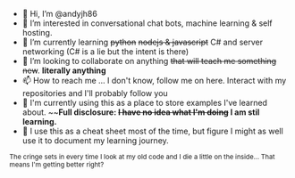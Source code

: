- 👋 Hi, I’m @andyjh86
- 👀 I’m interested in conversational chat bots, machine learning & self hosting. 
- 🌱 I’m currently learning ~~python~~ ~~nodejs & javascript~~ C# and server networking (C# is a lie but the intent is there)
- 💞️ I’m looking to collaborate on anything ~~that will teach me something new~~. **literally anything**
- 📫 How to reach me ... I don't know, follow me on here. Interact with my repositories and I'll probably follow you
- 💾 I'm currently using this as a place to store examples I've learned about. ~~**Full disclosure: ~~I have no idea what I'm doing~~ I am stil learning.**
- 📝 I use this as a cheat sheet most of the time, but figure I might as well use it to document my learning journey.

<sub>The cringe sets in every time I look at my old code and I die a little on the inside... That means I'm getting better right?</sub>
<!---
andyjh86/andyjh86 is a ✨ special ✨ repository because its `README.md` (this file) appears on your GitHub profile.
You can click the Preview link to take a look at your changes.
--->
